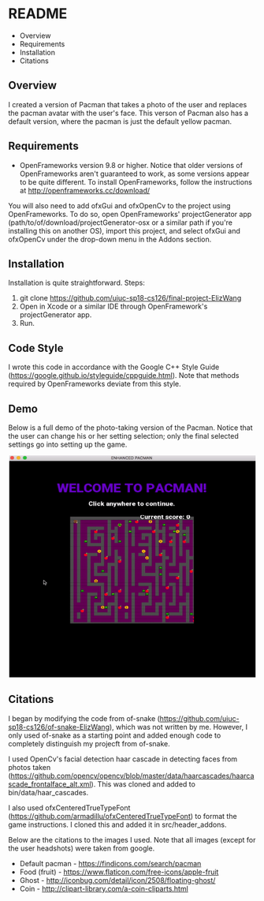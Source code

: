 # README
 * Overview 
 * Requirements
 * Installation
 * Citations 

## Overview 
I created a version of Pacman that takes a photo of the user and replaces the pacman avatar with the user's face. This verson of Pacman also has a default version, where the pacman is just the default yellow pacman.

## Requirements
* OpenFrameworks version 9.8 or higher. Notice that older versions of OpenFrameworks aren't guaranteed to work, as some versions appear to be quite different. To install OpenFrameworks, follow the instructions at http://openframeworks.cc/download/ 

You will also need to add ofxGui and ofxOpenCv to the project using OpenFrameworks. To do so, open OpenFrameworks' projectGenerator app (path/to/of/download/projectGenerator-osx or a similar path if you're installing this on another OS), import this project, and select ofxGui and ofxOpenCv under the drop-down menu in the Addons section.

## Installation
Installation is quite straightforward.
Steps:
1. git clone https://github.com/uiuc-sp18-cs126/final-project-ElizWang
2. Open in Xcode or a similar IDE through OpenFramework's projectGenerator app.
3. Run.

## Code Style
I wrote this code in accordance with the Google C++ Style Guide (https://google.github.io/styleguide/cppguide.html). Note that methods required by OpenFrameworks deviate from this style.

## Demo
Below is a full demo of the photo-taking version of the Pacman. Notice that the user can change his or her setting selection; only the final selected settings go into setting up the game.
<p align="center">
  <img width="500" height="450" src="bin/data/demos/readme_demo.gif">
</p>

## Citations
I began by modifying the code from of-snake (https://github.com/uiuc-sp18-cs126/of-snake-ElizWang), which was not written by me. However, I only used of-snake as a starting point and added enough code to completely distinguish my projecft from of-snake.

I used OpenCv's facial detection haar cascade in detecting faces from photos taken (https://github.com/opencv/opencv/blob/master/data/haarcascades/haarcascade_frontalface_alt.xml). This was cloned and added to bin/data/haar_cascades.

I also used ofxCenteredTrueTypeFont (https://github.com/armadillu/ofxCenteredTrueTypeFont) to format the game instructions. I cloned this and added it in src/header_addons. 

Below are the citations to the images I used. Note that all images (except for the user headshots) were taken from google.
* Default pacman - https://findicons.com/search/pacman
* Food (fruit) - https://www.flaticon.com/free-icons/apple-fruit
* Ghost - http://iconbug.com/detail/icon/2508/floating-ghost/
* Coin - http://clipart-library.com/a-coin-cliparts.html

